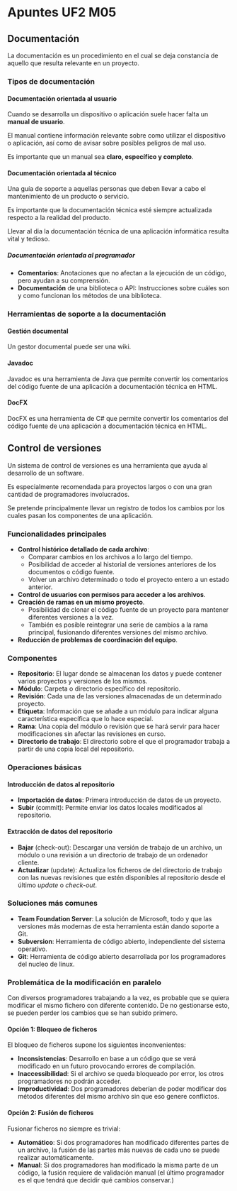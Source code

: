 # Apuntes UF2 M05

## Documentación

La documentación es un procedimiento en el cual se deja constancia de aquello que resulta relevante en un proyecto.

### Tipos de documentación

#### Documentación orientada al usuario

Cuando se desarrolla un dispositivo o aplicación suele hacer falta un **manual de usuario**.

El manual contiene información relevante sobre como utilizar el dispositivo o aplicación,
así como de avisar sobre posibles peligros de mal uso. 

Es importante que un manual sea **claro, específico y completo**.

#### Documentación orientada al técnico

Una guía de soporte a aquellas personas que deben llevar a cabo el mantenimiento de un producto o servicio.

Es importante que la documentación técnica esté siempre actualizada respecto a la realidad del producto.

Llevar al dia la documentación técnica de una aplicación informática resulta vital y tedioso.

##### Documentación orientada al programador

- **Comentarios**: Anotaciones que no afectan a la ejecución de un código, pero ayudan a su comprensión.
- **Documentación** de una biblioteca o API: Instrucciones sobre cuáles son y como funcionan los métodos de una biblioteca. 

### Herramientas de soporte a la documentación

#### Gestión documental

Un gestor documental puede ser una wiki.

#### Javadoc

Javadoc es una herramienta de Java que permite convertir los comentarios del código fuente de una aplicación
a documentación técnica en HTML.

#### DocFX

DocFX es una herramienta de C# que permite convertir los comentarios del código fuente de una aplicación
a documentación técnica en HTML.

## Control de versiones

Un sistema de control de versiones es una herramienta que ayuda al desarrollo de un software.

Es especialmente recomendada para proyectos largos o con una gran cantidad de programadores involucrados.

Se pretende principalmente llevar un registro de todos los cambios por los cuales pasan los componentes de 
una aplicación.

### Funcionalidades principales

- **Control histórico detallado de cada archivo**:
  - Comparar cambios en los archivos a lo largo del tiempo.
  - Posibilidad de acceder al historial de versiones anteriores de los documentos o código fuente.
  - Volver un archivo determinado o todo el proyecto entero a un estado anterior.
- **Control de usuarios con permisos para acceder a los archivos**.
- **Creación de ramas en un mismo proyecto**.
  - Posibilidad de clonar el código fuente de un proyecto para mantener diferentes versiones a la vez.
  - También es posible reintegrar una serie de cambios a la rama principal, fusionando diferentes versiones del mismo archivo.
- **Reducción de problemas de coordinación del equipo**.

### Componentes

- **Repositorio**: El lugar donde se almacenan los datos y puede contener varios proyectos y versiones de los mismos.
- **Módulo**: Carpeta o directorio específico del repositorio.
- **Revisión**: Cada una de las versiones almacenadas de un determinado proyecto.
- **Etiqueta**: Información que se añade a un módulo para indicar alguna característica específica que lo hace especial.
- **Rama**: Una copia del módulo o revisión que se hará servir para hacer modificaciones sin afectar las revisiones en curso.
- **Directorio de trabajo**: El directorio sobre el que el programador trabaja a partir de una copia local del repositorio.

### Operaciones básicas

#### Introducción de datos al repositorio

- **Importación de datos**: Primera introducción de datos de un proyecto.
- **Subir** (commit): Permite enviar los datos locales modificados al repositorio.

#### Extracción de datos del repositorio

- **Bajar** (check-out): Descargar una versión de trabajo de un archivo, un módulo o una revisión a un directorio de trabajo de un ordenador cliente.
- **Actualizar** (update): Actualiza los ficheros de del directorio de trabajo con las nuevas revisiones que estén disponibles al repositorio desde el último *update* o *check-out*. 

### Soluciones más comunes

- **Team Foundation Server**: La solución de Microsoft, todo y que las versiones más modernas de esta herramienta están dando soporte a Git.
- **Subversion**: Herramienta de código abierto, independiente del sistema operativo.
- **Git**: Herramienta de código abierto desarrollada por los programadores del nucleo de linux.

### Problemática de la modificación en paralelo

Con diversos programadores trabajando a la vez, es probable que se quiera modificar el mismo fichero con diferente contenido.
De no gestionarse esto, se pueden perder los cambios que se han subido primero.

#### Opción 1: Bloqueo de ficheros

El bloqueo de ficheros supone los siguientes inconvenientes:
- **Inconsistencias**: Desarrollo en base a un código que se verá modificado en un futuro provocando errores de compilación.
- **Inaccessibilidad**: Si el archivo se queda bloqueado por error, los otros programadores no podrán acceder.
- **Improductividad**: Dos programadores deberían de poder modificar dos métodos diferentes del mismo archivo sin que eso genere conflictos.

#### Opción 2: Fusión de ficheros

Fusionar ficheros no siempre es trivial:
- **Automático**: Si dos programadores han modificado diferentes partes de un archivo, la fusión de las partes más nuevas de cada uno se puede realizar automáticamente.
- **Manual**: Si dos programadores han modificado la misma parte de un código, la fusión requiere de validación manual (el último programador es el que tendrá que decidir qué cambios conservar.)